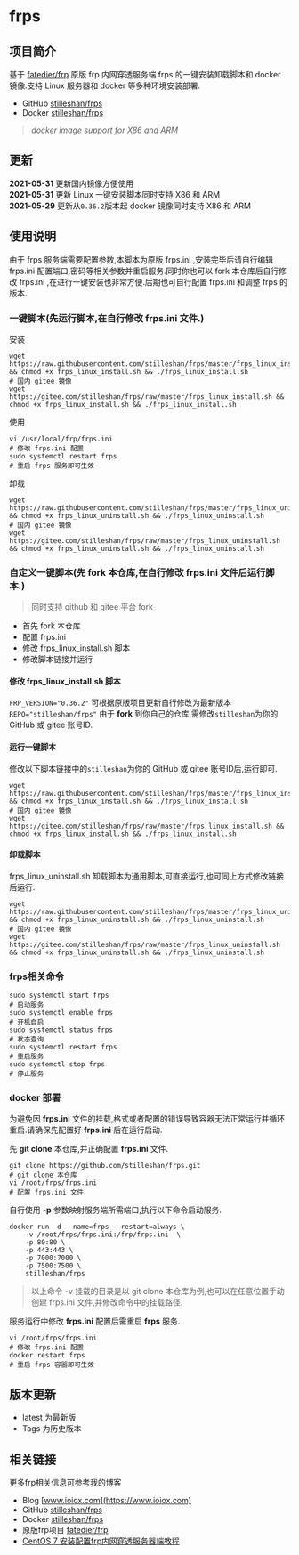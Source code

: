 # frps
## 项目简介
基于 [fatedier/frp](https://github.com/fatedier/frp) 原版 frp 内网穿透服务端 frps 的一键安装卸载脚本和 docker 镜像.支持 Linux 服务器和 docker 等多种环境安装部署.

- GitHub [stilleshan/frps](https://github.com/stilleshan/frps)
- Docker [stilleshan/frps](https://hub.docker.com/r/stilleshan/frps)
> *docker image support for X86 and ARM*

## 更新
**2021-05-31** 更新国内镜像方便使用  
**2021-05-31** 更新 Linux 一键安装脚本同时支持 X86 和 ARM  
**2021-05-29** 更新从`0.36.2`版本起 docker 镜像同时支持 X86 和 ARM

## 使用说明
由于 frps 服务端需要配置参数,本脚本为原版 frps.ini ,安装完毕后请自行编辑 frps.ini 配置端口,密码等相关参数并重启服务.同时你也可以 fork 本仓库后自行修改 frps.ini ,在进行一键安装也非常方便.后期也可自行配置 frps.ini 和调整 frps 的版本.

### 一键脚本(先运行脚本,在自行修改 frps.ini 文件.)
安装
```shell
wget https://raw.githubusercontent.com/stilleshan/frps/master/frps_linux_install.sh && chmod +x frps_linux_install.sh && ./frps_linux_install.sh
# 国内 gitee 镜像
wget https://gitee.com/stilleshan/frps/raw/master/frps_linux_install.sh && chmod +x frps_linux_install.sh && ./frps_linux_install.sh
```

使用
```shell
vi /usr/local/frp/frps.ini
# 修改 frps.ini 配置
sudo systemctl restart frps
# 重启 frps 服务即可生效
```

卸载
```shell
wget https://raw.githubusercontent.com/stilleshan/frps/master/frps_linux_uninstall.sh && chmod +x frps_linux_uninstall.sh && ./frps_linux_uninstall.sh
# 国内 gitee 镜像
wget https://gitee.com/stilleshan/frps/raw/master/frps_linux_uninstall.sh && chmod +x frps_linux_uninstall.sh && ./frps_linux_uninstall.sh
```


### 自定义一键脚本(先 fork 本仓库,在自行修改 frps.ini 文件后运行脚本.)
> 同时支持 github 和 gitee 平台 fork

- 首先 fork 本仓库
- 配置 frps.ini
- 修改 frps_linux_install.sh 脚本
- 修改脚本链接并运行

#### 修改 frps_linux_install.sh 脚本
`FRP_VERSION="0.36.2"` 可根据原版项目更新自行修改为最新版本  
`REPO="stilleshan/frps"` 由于 **fork** 到你自己的仓库,需修改`stilleshan`为你的 GitHub 或 gitee 账号ID.

#### 运行一键脚本
修改以下脚本链接中的`stilleshan`为你的 GitHub 或 gitee 账号ID后,运行即可.
```shell
wget https://raw.githubusercontent.com/stilleshan/frps/master/frps_linux_install.sh && chmod +x frps_linux_install.sh && ./frps_linux_install.sh
# 国内 gitee 镜像
wget https://gitee.com/stilleshan/frps/raw/master/frps_linux_install.sh && chmod +x frps_linux_install.sh && ./frps_linux_install.sh
```
#### 卸载脚本
frps_linux_uninstall.sh 卸载脚本为通用脚本,可直接运行,也可同上方式修改链接后运行.
```shell
wget https://raw.githubusercontent.com/stilleshan/frps/master/frps_linux_uninstall.sh && chmod +x frps_linux_uninstall.sh && ./frps_linux_uninstall.sh
# 国内 gitee 镜像
wget https://gitee.com/stilleshan/frps/raw/master/frps_linux_uninstall.sh && chmod +x frps_linux_uninstall.sh && ./frps_linux_uninstall.sh
```

### frps相关命令
```shell
sudo systemctl start frps
# 启动服务 
sudo systemctl enable frps
# 开机自启
sudo systemctl status frps
# 状态查询
sudo systemctl restart frps
# 重启服务
sudo systemctl stop frps
# 停止服务
```

### docker 部署
为避免因 **frps.ini** 文件的挂载,格式或者配置的错误导致容器无法正常运行并循环重启.请确保先配置好 **frps.ini** 后在运行启动.

先 **git clone** 本仓库,并正确配置 **frps.ini** 文件.
```shell
git clone https://github.com/stilleshan/frps.git
# git clone 本仓库
vi /root/frps/frps.ini
# 配置 frps.ini 文件
```
自行使用 **-p** 参数映射服务端所需端口,执行以下命令启动服务.
```shell
docker run -d --name=frps --restart=always \
    -v /root/frps/frps.ini:/frp/frps.ini  \
    -p 80:80 \
    -p 443:443 \
    -p 7000:7000 \
    -p 7500:7500 \
    stilleshan/frps
```
> 以上命令 -v 挂载的目录是以 git clone 本仓库为例,也可以在任意位置手动创建 frps.ini 文件,并修改命令中的挂载路径.

服务运行中修改 **frps.ini** 配置后需重启 **frps** 服务.
```shell
vi /root/frps/frps.ini
# 修改 frps.ini 配置
docker restart frps
# 重启 frps 容器即可生效
```

## 版本更新
- latest 为最新版
- Tags 为历史版本

## 相关链接
更多frp相关信息可参考我的博客
- Blog [www.ioiox.com](https://www.ioiox.com)
- GitHub [stilleshan/frps](https://github.com/stilleshan/frps)
- Docker [stilleshan/frps](https://hub.docker.com/r/stilleshan/frps)
- 原版frp项目 [fatedier/frp](https://github.com/fatedier/frp)
- [CentOS 7 安装配置frp内网穿透服务器端教程](https://www.ioiox.com/archives/5.html)